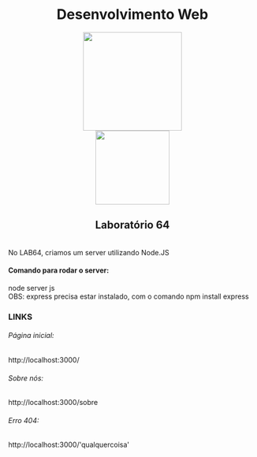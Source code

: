 <div align="center">
 <h1>Desenvolvimento Web</h1>
</div>

<div align="center">
    <img src="https://cdn.jsdelivr.net/gh/devicons/devicon@latest/icons/nodejs/nodejs-original-wordmark.svg" width="200" height="200" />
</div>
<div align="center">
    <img src="https://cdn.jsdelivr.net/gh/devicons/devicon@latest/icons/javascript/javascript-original.svg" width="150" height="150" />
</div>

<div align="center">
  <h2>Laboratório 64</h2> 
</div>

<br>
No LAB64, criamos um server utilizando Node.JS
<br>
<h4>Comando para rodar o server:</h4>
node server js 
<br>
OBS: express precisa estar instalado, com o comando <bold>npm install express</bold>

<h3>LINKS</h3> 
<h6>Página inicial:</h6>
<bold>http://localhost:3000/</bold>
<br>
<h6>Sobre nós:</h6>
<bold>http://localhost:3000/sobre</bold>
<br>
<h6>Erro 404:</h6>
<bold>http://localhost:3000/'qualquercoisa'</bold>
